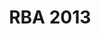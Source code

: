 ---
layout: post
title: RBA 2013
categories: gallery
link: https://www.facebook.com/pg/RBA-Robotický-Battle-na-Alejovej-301693466574320/photos/?tab=album&album_id=470511683025830
front_img: https://scontent-vie1-1.xx.fbcdn.net/v/t1.0-9/316168_470513243025674_2001610594_n.jpg?_nc_cat=102&_nc_ht=scontent-vie1-1.xx&oh=14fd047df0c67c539eeb349fbe27fe00&oe=5C848440
---